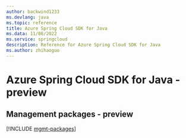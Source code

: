 ```yaml
---
author: backwind1233
ms.devlang: java
ms.topic: reference
title: Azure Spring Cloud SDK for Java
ms.data: 11/08/2022
ms.service: springcloud
description: Reference for Azure Spring Cloud SDK for Java
ms.author: zhihaoguo
---
```

# Azure Spring Cloud SDK for Java - preview

## Management packages - preview
[!INCLUDE [mgmt-packages](spring-cloud-mgmt-index.md)]